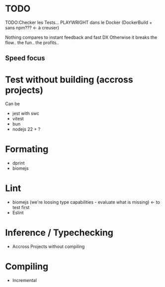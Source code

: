 # TODO

TODO:Checker les Tests...
PLAYWRIGHT dans le Docker (DockerBuild + sans npm??? <- à creuser)



Nothing compares to instant feedback and fast DX
Otherwise it breaks the flow.. the fun.. the profits..

## Speed focus

# Test without building (accross projects)


Can be 
- jest with swc
- vitest
- bun
- nodejs 22 + ?

# Formating

- dprint
- biomejs

# Lint

- biomejs (we're loosing type capabilities - evaluate what is missing) <- to test first
- Eslint

# Inference / Typechecking

- Accross Projects without compiling

# Compiling 

- Incremental
